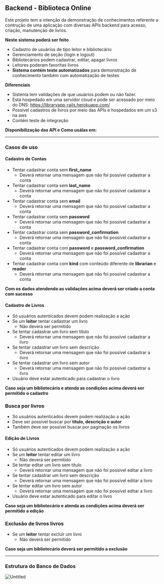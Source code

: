 ## Backend - Biblioteca Online

Este projeto tem a intenção da demonstração de conhecimentos referente a contrução de uma aplicação com diversas APIs backend para acesso, criação, manutenção de livros.

**Neste sistema poderá ser feito**

- Cadastro de usuários de tipo leitor e bibliotecário
- Gerenciamento de seção (login e logout)
- Bibliotecários podem cadastrar, editar, apagar livros
- Leitores poderam favoritas livros
- **Sistema contém teste automatizados** para demonstração de conhecimento também com automatização de testes

**Diferenciais**

- Sistema tem validações de que usuários podem ou não fazer.
- Está hospedado em uma servidor cloud e pode ser acessado por meio do DNS: https://libraryapp-rails.herokuapp.com/
- Possível cadastros de livros por meio das APIs e hospedados em um s3 na aws
- Contém teste de integração

**Disponibilização das API e Como usálas em:**



---

### Casos de uso

#### Cadastro de Contas

- Tentar cadastrar conta sem **first_name**
  - Deverá retornar uma mensagem que não foi possível cadastrar a conta
- Tentar cadastrar conta sem **last_name**
  - Deverá retornar uma mensagem que não foi possível cadastrar a conta
- Tentar cadastrar conta sem **email**
  - Deverá retornar uma mensagem que não foi possível cadastrar a conta
- Tentar cadastrar conta sem **password**
  - Deverá retornar uma mensagem que não foi possível cadastrar a conta
- Tentar cadastrar conta sem **password_confirmation**
  - Deverá retornar uma mensagem que não foi possível cadastrar a conta
- Tentar cadastrar conta com **password** e **password_confirmation**
  - Deverá retornar uma mensagem que não foi possível cadastrar a conta
- Tentar cadastrar conta com **kind** com conteúdo diferente de **librarian** e **reader**
  - Deverá retornar uma mensagem que não foi possível cadastrar a conta

**Com os dados atendendo as validações acima deverá ser criado a conta com sucesso**

#### Cadastro de Livros

- Só usuários autenticados devem podem realização a ação
- Se um **leitor** tentar cadastrar um livro
  - Não deverá ser permitido
- Se tentar cadastrar um livro sem título
  - Deverá retornar uma mensagem que não foi possível cadastrar a livro
- Se tentar cadastrar um livro sem descrição
  - Deverá retornar uma mensagem que não foi possível cadastrar a livro
- Se tentar cadastrar um livro sem autor
  - Deverá retornar uma mensagem que não foi possível cadastrar a livro
- Usuário deve estar autenticado para cadastrar o livro

**Caso seja um bibliotecário e atenda as condições acima deverá ser permitido o cadastro**

### Busca por livros

- Só usuários autenticados devem podem realização a ação
- Deve ser possível buscar por **título, descrição e autor**
- Também deve ser possível buscar por paginação os livros

#### Edição de Livros

- Só usuários autenticados devem podem realização a ação
- Se um **leitor** tentar editar um livro
  - Não deverá ser permitido
- Se tentar editar um livro sem título
  - Deverá retornar uma mensagem que não foi possível editar a livro
- Se tentar cadastrar um livro sem descrição
  - Deverá retornar uma mensagem que não foi possível editar a livro
- Se tentar editar um livro sem autor
  - Deverá retornar uma mensagem que não foi possível editar a livro
- Usuário deve estar autenticado para editar o livro

**Caso seja um bibliotecário e atenda as condições acima deverá ser permitido a edição**

### Exclusão de livros livros

- Se um **leitor** tentar excluir um livro
  - Não deverá ser permitido

**Caso seja um bibliotecário deverá ser permitido a exclusão**

---

### Estrutura do Banco de Dados

![Untitled](https://user-images.githubusercontent.com/25187342/171324934-c3a81e5c-322c-4310-9002-826f8f3721ce.png)




